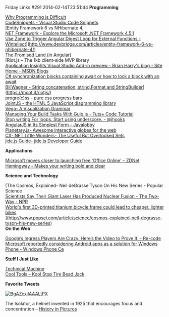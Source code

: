 Friday Links #291
2014-02-14T23:51:44
**Programming**

[Why Programming is Difficult](http://joearms.github.io/2014/02/07/why-programming-is-difficult.html?utm_content=bufferd5109&utm_medium=social&utm_source=twitter.com&utm_campaign=buffer)  
[CodeSnippets - Visual Studio Code Snippets](http://visualstudiocodesnippets.com/)  
[Entity Framework 6 vs NHibernate 4[.  
NET Framework - Explore the Microsoft .NET Framework 4.5.1](http://msdn.microsoft.com/en-us/magazine/dn574802.aspx)  
[Use Zone to Trigger Angular Digest Loop for External Functions - Wintellect](http://www.wintellect.com/blogs/jlikness/use-zone-to-trigger-angular-digest-loop-for-external-functions-2)](http://www.devbridge.com/articles/entity-framework-6-vs-nhibernate-4/)  
[The Promised Land (in Angular)](http://www.slideshare.net/domenicdenicola/the-promised-land-in-angular?utm_source=ng-newsletter&utm_campaign=356fbe22fa-AngularJS_Newsletter_2_11_142_10_2014&utm_medium=email&utm_term=0_fa61364f13-356fbe22fa-88880093)  
[Riot.js – The 1kb client-side MVP library  
[Application Insights Visual Studio Add-in preview - Brian Harry's blog - Site Home - MSDN Blogs](http://blogs.msdn.com/b/bharry/archive/2014/02/06/application-insights-visual-studio-add-in-preview.aspx)  
[C# synchronization blocks containing await or how to lock a block with an await](http://sanjeev.dwivedi.net/?p=292)  
[BillWagner - String concatenation, string.Format and StringBuilder](http://thebillwagner.com/blog/string-concatenation-string.format-and-stringbuilder)](https://moot.it/riotjs/)  
[progre(c)ss - pure css progress bars](http://jh3y.github.io/progre-c-ss/?utm_source=html5weekly&utm_medium=email)  
[JointJS - the HTML 5 JavaScript diagramming library](http://www.jointjs.com/?utm_source=html5weekly&utm_medium=email)  
[Vega- A Visualization Grammar](http://trifacta.github.io/vega/?utm_source=html5weekly&utm_medium=email)  
[Managing Your Build Tasks With Gulp.js - Tuts+ Code Tutorial](http://code.tutsplus.com/tutorials/managing-your-build-tasks-with-gulpjs--net-36910?utm_source=feedburner&utm_medium=feed&utm_campaign=Feed%3A+nettuts+%28Tuts%2B+Web+Development%29)  
[Stop writing For loops. Start using underscore. - @jhooks](http://www.joelhooks.com/blog/2014/02/06/stop-writing-for-loops-start-using-underscorejs/)  
[AngularJS in Its Simplest Form - Javalobby](http://java.dzone.com/articles/angularjs-its-simplest-form)  
[Planetary.js- Awesome interactive globes for the web](http://planetaryjs.com/)  
[C#-.NET Little Wonders- The Useful But Overlooked Sets](http://geekswithblogs.net/BlackRabbitCoder/archive/2011/02/03/c.net-little-wonders-the-useful-but-overlooked-sets.aspx)  
[jide.js Guide- jide.js Developer Guide](http://js.jidesoft.com/)

**Applications**

[Microsoft moves closer to launching free 'Office Online' – ZDNet](http://www.zdnet.com/microsoft-moves-closer-to-launching-free-office-online-7000026151/#ftag=RSS14dc6a9)  
[Hemingway - Makes your writing bold and clear](http://www.hemingwayapp.com/)

**Science and Technology**

[The Cosmos, Explained- Neil deGrasse Tyson On His New Series - Popular Science  
[Scientists Say Their Giant Laser Has Produced Nuclear Fusion - The Two-Way - NPR](http://www.npr.org/blogs/thetwo-way/2014/02/12/275896094/scientists-say-their-giant-laser-has-produced-nuclear-fusion?ft=1&f=1019)  
[World's first 3D-printed titanium bicycle frame could lead to cheaper, lighter bikes](http://www.gizmag.com/3d-printed-titanium-bicycle-frame/30760/)  
](http://www.popsci.com/article/science/cosmos-explained-neil-degrasse-tyson-his-new-series)  
**On the Web**

[Google’s Ingress Players Are Crazy. Here’s the Video to Prove It. - Re-code](http://recode.net/2014/02/12/googles-ingress-players-are-crazy-er-i-mean-crazy-about-ingress-video/)  
[Microsoft reportedly considering Android apps as a solution for Windows Phone - Windows Phone Ce](http://www.wpcentral.com/microsoft-looking-android-apps-windows-phone)

**Stuff I Just Like**

[Technical Machine](http://tessel.io/)  
[Cool Tools – Kool Stop Tire Bead Jack](http://kk.org/cooltools/archives/14020)

**Favorite Tweets**

[![BgAZcxiIAAALtPX](http://mike-ward.net/content/images/blog/Windows-Live-Writer/Friday-Links-291_FFAC/BgAZcxiIAAALtPX_thumb.jpg)](http://mike-ward.net/content/images/blog/Windows-Live-Writer/Friday-Links-291_FFAC/BgAZcxiIAAALtPX_2.jpg)

The Isolator, a helmet invented in 1925 that encourages focus and concentration – [History in Pictures](https://twitter.com/HistoryInPics/status/432373546489483264)
